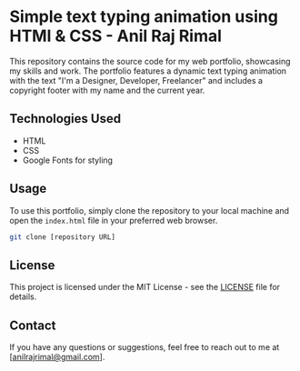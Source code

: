 # Simple text typing animation using HTMl & CSS - Anil Raj Rimal

This repository contains the source code for my web portfolio, showcasing my skills and work. 
The portfolio features a dynamic text typing animation with the text "I'm a Designer, Developer, Freelancer" and includes a copyright footer with my name and the current year.

## Technologies Used

- HTML
- CSS
- Google Fonts for styling

## Usage

To use this portfolio, simply clone the repository to your local machine and open the `index.html` file in your preferred web browser.

```bash
git clone [repository URL]
```
## License

This project is licensed under the MIT License - see the [LICENSE](LICENSE) file for details.

## Contact

If you have any questions or suggestions, feel free to reach out to me at [anilrajrimal@gmail.com].
